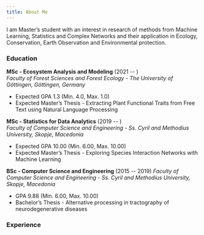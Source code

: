 ```yaml
---
title: About Me
---
```


I am Master’s student with an interest in research of methods from Machine Learning, Statistics and Complex Networks and their application in Ecology, Conservation, Earth Observation and Environmental protection.

### Education
**MSc - Ecosystem Analysis and Modeling**  (2021 -- )   
*Faculty of Forest Sciences and Forest Ecology - The University of Göttingen, Göttingen, Germany*  
- Expected GPA 1.3 (Min. 4.0, Max. 1.0)
- Expected Master’s Thesis - Extracting Plant Functional Traits from Free Text using Natural Language Processing

**MSc - Statistics for Data Analytics**  (2019 -- )   
*Faculty of Computer Science and Engineering - Ss. Cyril and Methodius University, Skopje, Macedonia*  
- Expected GPA 10.00 (Min. 6.00, Max. 10.00)
- Expected Master’s Thesis - Exploring Species Interaction Networks with Machine Learning


**BSc - Computer Science and Engineering** (2015 -- 2019) 
*Faculty of Computer Science and Engineering - Ss. Cyril and Methodius University, Skopje, Macedonia*  
- GPA 9.88 (Min. 6.00, Max. 10.00)
- Bachelor’s Thesis - Alternative processing in tractography of neurodegenerative diseases

### Experience